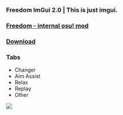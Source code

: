 ### Freedom ImGui 2.0 | This is just imgui.
### [Freedom - internal osu! mod](https://github.com/Ciremun/freedom "Freedom - internal osu! mod")
### [Download](https://github.com/Klofrox/Rox-ImGui-Freedom/releases/tag/RoxImgui "Releases")


### Tabs

- Changer
- Aim Assist
- Relax
- Replay
- Other

![](https://github.com/Klofrox/Rox-ImGui-Freedom/blob/main/Screenshot_2.png?raw=true)
